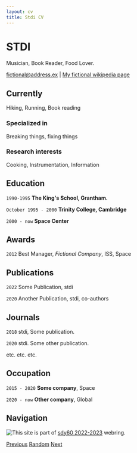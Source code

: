 ```yaml
---
layout: cv
title: Stdi CV
---
```

# STDI
Musician, Book Reader, Food Lover.

<div id="webaddress">
<a href="st@di.st">fictional@address.ex</a>
| <a href="http://en.wikipedia.org/wiki/stdi">My fictional wikipedia page</a>
</div>


## Currently

Hiking, Running, Book reading

### Specialized in

Breaking things, fixing things


### Research interests

Cooking, Instrumentation, Information


## Education

`1990-1995`
__The King's School, Grantham.__

`October 1995 - 2000`
__Trinity College, Cambridge__

`2000 - now`
__Space Center__



## Awards

`2012`
Best Manager, *Fictional Company*, ISS, Space


## Publications

`2022`
Some Publication, stdi

`2020`
Another Publication, stdi, co-authors

## Journals

`2018`
stdi, Some publication. 

`2020`
stdi. Some other publication.

etc. etc. etc.

## Occupation

`2015 - 2020`
__Some company__, Space

`2020 - now`
__Other company__, Global



## Navigation

<div>
  <img style="float: left;" src="https://sdy60-2022.netlify.app/assets/images/logo.jpg">
</div>

This site is part of [sdy60 2022-2023](https://sdy60-2022.netlify.app) webring.

[Previous](https://sdy60-2022.netlify.app/prev)
[Random](https://sdy60-2022.netlify.app/random)
[Next](https://sdy60-2022.netlify.app/next)


